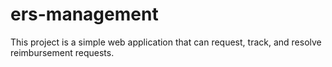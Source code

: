 # ers-management
This project is a simple web application that can request, track, and resolve reimbursement requests. 
